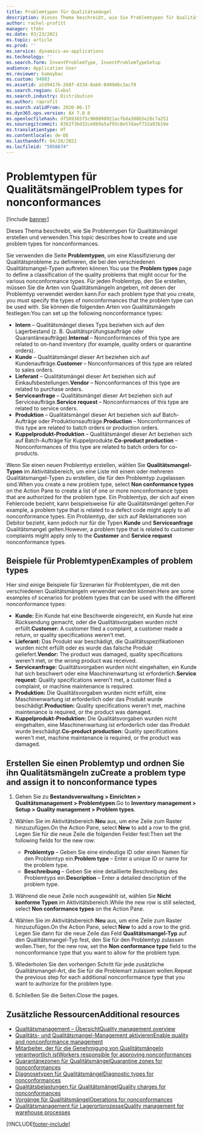 ```yaml
---
title: Problemtypen für Qualitätsmängel
description: Dieses Thema beschreibt, wie Sie Problemtypen für Qualitätsmängel erstellen und verwenden.
author: rachel-profitt
manager: tfehr
ms.date: 03/23/2021
ms.topic: article
ms.prod: ''
ms.service: dynamics-ax-applications
ms.technology: ''
ms.search.form: InventProblemType, InventProblemTypeSetup
audience: Application User
ms.reviewer: kamaybac
ms.custom: 94003
ms.assetid: a1d9417b-268f-4334-8ab6-8499d6c3acf0
ms.search.region: Global
ms.search.industry: Distribution
ms.author: raprofit
ms.search.validFrom: 2020-06-17
ms.dyn365.ops.version: AX 7.0.0
ms.openlocfilehash: df509365f5c900898921acfbda380b5e20c7a251
ms.sourcegitcommit: 8362f3bd32ce8b9a5af93c8e57daef732a93b19e
ms.translationtype: HT
ms.contentlocale: de-DE
ms.lasthandoff: 04/28/2021
ms.locfileid: "5956674"
---
```

# <a name="problem-types-for-nonconformances"></a><span data-ttu-id="24cbe-103">Problemtypen für Qualitätsmängel</span><span class="sxs-lookup"><span data-stu-id="24cbe-103">Problem types for nonconformances</span></span>

[!include [banner](../includes/banner.md)]

<span data-ttu-id="24cbe-104">Dieses Thema beschreibt, wie Sie Problemtypen für Qualitätsmängel erstellen und verwenden.</span><span class="sxs-lookup"><span data-stu-id="24cbe-104">This topic describes how to create and use problem types for nonconformances.</span></span>

<span data-ttu-id="24cbe-105">Sie verwenden die Seite **Problemtypen**, um eine Klassifizierung der Qualitätsprobleme zu definieren, die bei den verschiedenen Qualitätsmangel-Typen auftreten können.</span><span class="sxs-lookup"><span data-stu-id="24cbe-105">You use the **Problem types** page to define a classification of the quality problems that might occur for the various nonconformance types.</span></span> <span data-ttu-id="24cbe-106">Für jeden Problemtyp, den Sie erstellen, müssen Sie die Arten von Qualitätsmängeln angeben, mit denen der Problemtyp verwendet werden kann.</span><span class="sxs-lookup"><span data-stu-id="24cbe-106">For each problem type that you create, you must specify the types of nonconformances that the problem type can be used with.</span></span> <span data-ttu-id="24cbe-107">Sie können die folgenden Arten von Qualitätsmängeln festlegen:</span><span class="sxs-lookup"><span data-stu-id="24cbe-107">You can set up the following nonconformance types:</span></span>

- <span data-ttu-id="24cbe-108">**Intern** – Qualitätsmängel dieses Typs beziehen sich auf den Lagerbestand (z. B. Qualitätsprüfungsaufträge oder Quarantäneaufträge).</span><span class="sxs-lookup"><span data-stu-id="24cbe-108">**Internal** – Nonconformances of this type are related to on-hand inventory (for example, quality orders or quarantine orders).</span></span>
- <span data-ttu-id="24cbe-109">**Kunde** – Qualitätsmängel dieser Art beziehen sich auf Kundenaufträge.</span><span class="sxs-lookup"><span data-stu-id="24cbe-109">**Customer** – Nonconformances of this type are related to sales orders.</span></span>
- <span data-ttu-id="24cbe-110">**Lieferant** – Qualitätsmängel dieser Art beziehen sich auf Einkaufsbestellungen.</span><span class="sxs-lookup"><span data-stu-id="24cbe-110">**Vendor** – Nonconformances of this type are related to purchase orders.</span></span>
- <span data-ttu-id="24cbe-111">**Serviceanfrage** – Qualitätsmängel dieser Art beziehen sich auf Serviceaufträge.</span><span class="sxs-lookup"><span data-stu-id="24cbe-111">**Service request** – Nonconformances of this type are related to service orders.</span></span>
- <span data-ttu-id="24cbe-112">**Produktion** – Qualitätsmängel dieser Art beziehen sich auf Batch-Aufträge oder Produktionsaufträge.</span><span class="sxs-lookup"><span data-stu-id="24cbe-112">**Production** – Nonconformances of this type are related to batch orders or production orders.</span></span>
- <span data-ttu-id="24cbe-113">**Kuppelprodukt-Produktion** – Qualitätsmängel dieser Art beziehen sich auf Batch-Aufträge für Kuppelprodukte.</span><span class="sxs-lookup"><span data-stu-id="24cbe-113">**Co-product production** – Nonconformances of this type are related to batch orders for co-products.</span></span>

<span data-ttu-id="24cbe-114">Wenn Sie einen neuen Problemtyp erstellen, wählen Sie **Qualitätsmangel-Typen** im Aktivitätsbereich, um eine Liste mit einem oder mehreren Qualitätsmangel-Typen zu erstellen, die für den Problemtyp zugelassen sind.</span><span class="sxs-lookup"><span data-stu-id="24cbe-114">When you create a new problem type, select **Non conformance types** on the Action Pane to create a list of one or more nonconformance types that are authorized for the problem type.</span></span> <span data-ttu-id="24cbe-115">Ein Problemtyp, der sich auf einen Fehlercode bezieht, kann beispielsweise für alle Qualitätsmängel gelten.</span><span class="sxs-lookup"><span data-stu-id="24cbe-115">For example, a problem type that is related to a defect code might apply to all nonconformance types.</span></span> <span data-ttu-id="24cbe-116">Ein Problemtyp, der sich auf Reklamationen von Debitor bezieht, kann jedoch nur für die Typen **Kunde** und **Serviceanfrage** Qualitätsmangel gelten.</span><span class="sxs-lookup"><span data-stu-id="24cbe-116">However, a problem type that is related to customer complaints might apply only to the **Customer** and **Service request** nonconformance types.</span></span>

## <a name="examples-of-problem-types"></a><span data-ttu-id="24cbe-117">Beispiele für Problemtypen</span><span class="sxs-lookup"><span data-stu-id="24cbe-117">Examples of problem types</span></span>

<span data-ttu-id="24cbe-118">Hier sind einige Beispiele für Szenarien für Problemtypen, die mit den verschiedenen Qualitätsmängeln verwendet werden können:</span><span class="sxs-lookup"><span data-stu-id="24cbe-118">Here are some examples of scenarios for problem types that can be used with the different nonconformance types:</span></span>

- <span data-ttu-id="24cbe-119">**Kunde:** Ein Kunde hat eine Beschwerde eingereicht, ein Kunde hat eine Rücksendung gemacht, oder die Qualitätsvorgaben wurden nicht erfüllt.</span><span class="sxs-lookup"><span data-stu-id="24cbe-119">**Customer:** A customer filed a complaint, a customer made a return, or quality specifications weren't met.</span></span>
- <span data-ttu-id="24cbe-120">**Lieferant:** Das Produkt war beschädigt, die Qualitätsspezifikationen wurden nicht erfüllt oder es wurde das falsche Produkt geliefert.</span><span class="sxs-lookup"><span data-stu-id="24cbe-120">**Vendor:** The product was damaged, quality specifications weren't met, or the wrong product was received.</span></span>
- <span data-ttu-id="24cbe-121">**Serviceanfrage:** Qualitätsvorgaben wurden nicht eingehalten, ein Kunde hat sich beschwert oder eine Maschinenwartung ist erforderlich.</span><span class="sxs-lookup"><span data-stu-id="24cbe-121">**Service request:** Quality specifications weren't met, a customer filed a complaint, or machine maintenance is required.</span></span>
- <span data-ttu-id="24cbe-122">**Produktion:** Die Qualitätsvorgaben wurden nicht erfüllt, eine Maschinenwartung ist erforderlich oder das Produkt wurde beschädigt.</span><span class="sxs-lookup"><span data-stu-id="24cbe-122">**Production:** Quality specifications weren't met, machine maintenance is required, or the product was damaged.</span></span>
- <span data-ttu-id="24cbe-123">**Kuppelprodukt-Produktion:** Die Qualitätsvorgaben wurden nicht eingehalten, eine Maschinenwartung ist erforderlich oder das Produkt wurde beschädigt.</span><span class="sxs-lookup"><span data-stu-id="24cbe-123">**Co-product production:** Quality specifications weren't met, machine maintenance is required, or the product was damaged.</span></span>

## <a name="create-a-problem-type-and-assign-it-to-nonconformance-types"></a><span data-ttu-id="24cbe-124">Erstellen Sie einen Problemtyp und ordnen Sie ihn Qualitätsmängeln zu</span><span class="sxs-lookup"><span data-stu-id="24cbe-124">Create a problem type and assign it to nonconformance types</span></span>

1. <span data-ttu-id="24cbe-125">Gehen Sie zu **Bestandsverwaltung \> Einrichten \> Qualitätsmanagement \> Problemtypen**.</span><span class="sxs-lookup"><span data-stu-id="24cbe-125">Go to **Inventory management \> Setup \> Quality management \> Problem types**.</span></span>
1. <span data-ttu-id="24cbe-126">Wählen Sie im Aktivitätsbereich **Neu** aus, um eine Zeile zum Raster hinzuzufügen.</span><span class="sxs-lookup"><span data-stu-id="24cbe-126">On the Action Pane, select **New** to add a row to the grid.</span></span> <span data-ttu-id="24cbe-127">Legen Sie für die neue Zeile die folgenden Felder fest:</span><span class="sxs-lookup"><span data-stu-id="24cbe-127">Then set the following fields for the new row:</span></span>

    - <span data-ttu-id="24cbe-128">**Problemtyp** – Geben Sie eine eindeutige ID oder einen Namen für den Problemtyp ein.</span><span class="sxs-lookup"><span data-stu-id="24cbe-128">**Problem type** – Enter a unique ID or name for the problem type.</span></span>
    - <span data-ttu-id="24cbe-129">**Beschreibung** – Geben Sie eine detaillierte Beschreibung des Problemtyps ein.</span><span class="sxs-lookup"><span data-stu-id="24cbe-129">**Description** – Enter a detailed description of the problem type.</span></span>

1. <span data-ttu-id="24cbe-130">Während die neue Zeile noch ausgewählt ist, wählen Sie **Nicht konforme Typen** im Aktivitätsbereich.</span><span class="sxs-lookup"><span data-stu-id="24cbe-130">While the new row is still selected, select **Non conformance types** on the Action Pane.</span></span>
1. <span data-ttu-id="24cbe-131">Wählen Sie im Aktivitätsbereich **Neu** aus, um eine Zeile zum Raster hinzuzufügen.</span><span class="sxs-lookup"><span data-stu-id="24cbe-131">On the Action Pane, select **New** to add a row to the grid.</span></span> <span data-ttu-id="24cbe-132">Legen Sie dann für die neue Zeile das Feld **Qualitätsmangel-Typ** auf den Qualitätsmangel-Typ fest, den Sie für den Problemtyp zulassen wollen.</span><span class="sxs-lookup"><span data-stu-id="24cbe-132">Then, for the new row, set the **Non conformance type** field to the nonconformance type that you want to allow for the problem type.</span></span>
1. <span data-ttu-id="24cbe-133">Wiederholen Sie den vorherigen Schritt für jede zusätzliche Qualitätsmangel-Art, die Sie für die Problemart zulassen wollen.</span><span class="sxs-lookup"><span data-stu-id="24cbe-133">Repeat the previous step for each additional nonconformance type that you want to authorize for the problem type.</span></span>
1. <span data-ttu-id="24cbe-134">Schließen Sie die Seiten.</span><span class="sxs-lookup"><span data-stu-id="24cbe-134">Close the pages.</span></span>

## <a name="additional-resources"></a><span data-ttu-id="24cbe-135">Zusätzliche Ressourcen</span><span class="sxs-lookup"><span data-stu-id="24cbe-135">Additional resources</span></span>

- [<span data-ttu-id="24cbe-136">Qualitätsmanagement – Übersicht</span><span class="sxs-lookup"><span data-stu-id="24cbe-136">Quality management overview</span></span>](quality-management-processes.md)
- [<span data-ttu-id="24cbe-137">Qualitäts- und Qualitätsmangel-Management aktivieren</span><span class="sxs-lookup"><span data-stu-id="24cbe-137">Enable quality and nonconformance management</span></span>](enable-quality-management.md)
- [<span data-ttu-id="24cbe-138">Mitarbeiter, der für die Genehmigung von Qualitätsmängeln verantwortlich ist</span><span class="sxs-lookup"><span data-stu-id="24cbe-138">Workers responsible for approving nonconformances</span></span>](quality-responsible-workers.md)
- [<span data-ttu-id="24cbe-139">Quarantänezonen für Qualitätsmängel</span><span class="sxs-lookup"><span data-stu-id="24cbe-139">Quarantine zones for nonconformances</span></span>](quality-quarantine-zones.md)
- [<span data-ttu-id="24cbe-140">Diagnosetypen für Qualitätsmängel</span><span class="sxs-lookup"><span data-stu-id="24cbe-140">Diagnostic types for nonconformances</span></span>](quality-diagnostic-types.md)
- [<span data-ttu-id="24cbe-141">Qualitätsbelastungen für Qualitätsmängel</span><span class="sxs-lookup"><span data-stu-id="24cbe-141">Quality charges for nonconformances</span></span>](quality-charges.md)
- [<span data-ttu-id="24cbe-142">Vorgänge für Qualitätsmängel</span><span class="sxs-lookup"><span data-stu-id="24cbe-142">Operations for nonconformances</span></span>](quality-operations.md)
- [<span data-ttu-id="24cbe-143">Qualitätsmanagement für Lagerortprozesse</span><span class="sxs-lookup"><span data-stu-id="24cbe-143">Quality management for warehouse processes</span></span>](quality-management-for-warehouses-processes.md)

[!INCLUDE[footer-include](../../includes/footer-banner.md)]
